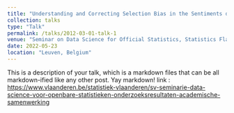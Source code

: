 ```yaml
---
title: "Understanding and Correcting Selection Bias in the Sentiments derived from Flemish Tweets"
collection: talks
type: "Talk"
permalink: /talks/2012-03-01-talk-1
venue: "Seminar on Data Science for Official Statistics, Statistics Flanders"
date: 2022-05-23
location: "Leuven, Belgium"
---
```


This is a description of your talk, which is a markdown files that can be all markdown-ified like any other post. Yay markdown!
link : https://www.vlaanderen.be/statistiek-vlaanderen/sv-seminarie-data-science-voor-openbare-statistieken-onderzoeksresultaten-academische-samenwerking
